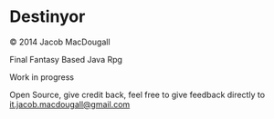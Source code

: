 Destinyor
=========
© 2014 Jacob MacDougall

Final Fantasy Based Java Rpg

Work in progress

Open Source, give credit back, feel free to give feedback directly to it.jacob.macdougall@gmail.com
